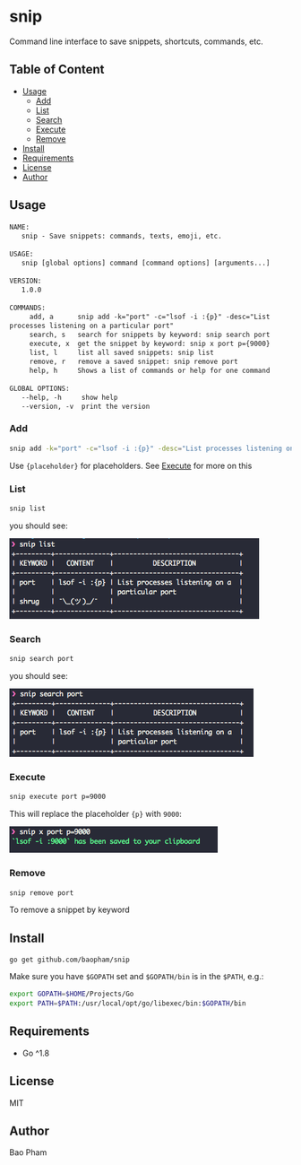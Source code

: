 snip
============
Command line interface to save snippets, shortcuts, commands, etc.

Table of Content
----------------
* [Usage](#usage)
    * [Add](#add)
    * [List](#list)
    * [Search](#search)
    * [Execute](#execute)
    * [Remove](#remove)
* [Install](#install)
* [Requirements](#requirements)
* [License](#license)
* [Author](#author)


Usage
--------
```
NAME:
   snip - Save snippets: commands, texts, emoji, etc.

USAGE:
   snip [global options] command [command options] [arguments...]

VERSION:
   1.0.0

COMMANDS:
     add, a      snip add -k="port" -c="lsof -i :{p}" -desc="List processes listening on a particular port"
     search, s   search for snippets by keyword: snip search port
     execute, x  get the snippet by keyword: snip x port p={9000}
     list, l     list all saved snippets: snip list
     remove, r   remove a saved snippet: snip remove port
     help, h     Shows a list of commands or help for one command

GLOBAL OPTIONS:
   --help, -h     show help
   --version, -v  print the version
```

### Add

```bash
snip add -k="port" -c="lsof -i :{p}" -desc="List processes listening on a particular port"
```

Use `{placeholder}` for placeholders. See [Execute](#execute) for more on this

### List

```bash
snip list
```

you should see:

![list](screenshots/list.png)

### Search

```bash
snip search port
```

you should see:

![search](screenshots/search.png)

### Execute

```bash
snip execute port p=9000
```

This will replace the placeholder `{p}` with `9000`:

![execute](screenshots/execute.png)

### Remove

```bash
snip remove port
```

To remove a snippet by keyword


Install
------
```
go get github.com/baopham/snip
```

Make sure you have `$GOPATH` set and `$GOPATH/bin` is in the `$PATH`, e.g.:

```bash
export GOPATH=$HOME/Projects/Go
export PATH=$PATH:/usr/local/opt/go/libexec/bin:$GOPATH/bin
```

Requirements
-------------
* Go ^1.8

License
--------
MIT

Author
-------
Bao Pham
